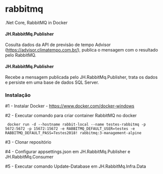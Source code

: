 
# rabbitmq

.Net Core, RabbitMQ in Docker
#### JH.RabbitMq.Publisher  
Cosulta dados da API de previsão de tempo Advisor (https://advisor.climatempo.com.br/), publica o mensagem com o resultado pelo RabbitMQ.
#### JH.RabbitMq.Publisher
Recebe a mensagem publicada pelo JH.RabbitMq.Publisher, trata os dados e persiste em uma base de dados SQL Server.

### Instalação
#1 - Instalar Docker - https://www.docker.com/docker-windows

#2 - Executar comando para criar container RabbitMQ no docker
     
     docker run -d --hostname rabbit-local --name testes-rabbitmq -p 5672:5672 -p 15672:15672 -e RABBITMQ_DEFAULT_USER=testes -e RABBITMQ_DEFAULT_PASS=Testes2018! rabbitmq:3-management-alpine


#3 - Clonar repositório

#4 - Configurar appsettings.json em JH.RabbitMq.Publisher e JH.RabbitMq.Consumer

#5 - Executar comando Update-Database em JH.RabbitMq.Infra.Data




